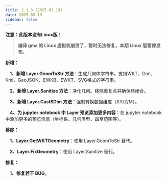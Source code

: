 ```yaml
---
title: 2.1.3 (2025.03.19)
date: 2025-03-19
sidebar: false
---
```


<font color="#FF4500"><i class="fas fa-exclamation-circle"></i></font> **注意：此版本没有Linux版！**

> **编译 gma 的 Linux 虚拟机崩溃了，暂时无法修复，本期 Linux 版暂停发布。**

<font color="#616AE5"><i class="fas fa-award"></i></font> **新增：**

**&emsp;1、新增 Layer.GeomToStr 方法**：生成几何体字符串。支持WKT、Gml、Kml、GeoJSON、EWKB、EWKT、SVG格式的字符串。

**&emsp;2、新增 Layer.Sanitize 方法**：净化几何。移除重复点并确保环闭合。

**&emsp;3、新增 Layer.CastSDim 方法**：强制转换数据维度（XY/Z/M）。

**&emsp;4、为 jupyter notebook 中 Layer 预览添加更多内容**：在 jupyter notebook 中添加更多的预览信息（坐标系、几何类型、四至范围等）。

<i class="far fa-trash-alt"></i> **移除：**

**&emsp;1、Layer.GetWKTGeometry**：使用 Layer.GeomToStr 替代。

**&emsp;2、Layer.FixGeometry**：使用 Layer.Sanitize 替代。

<font color="#FFA500"><i class="fas fa-tools"></i></font> **修复：**

**&emsp;1、修复若干 BUG**。

